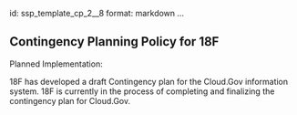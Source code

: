 id: ssp_template_cp_2__8
format: markdown
...
## Contingency Planning Policy for 18F

Planned Implementation:

18F has developed a draft Contingency plan for the Cloud.Gov information system. 18F is currently in the process of completing and finalizing the contingency plan for Cloud.Gov.
